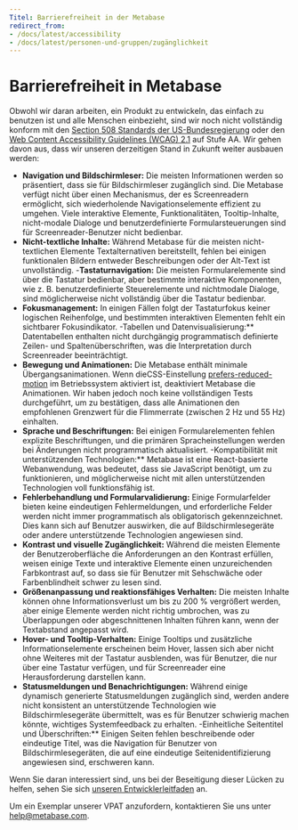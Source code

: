 ```yaml
---
Titel: Barrierefreiheit in der Metabase
redirect_from:
- /docs/latest/accessibility
- /docs/latest/personen-und-gruppen/zugänglichkeit
---
```



# Barrierefreiheit in Metabase


Obwohl wir daran arbeiten, ein Produkt zu entwickeln, das einfach zu benutzen ist und alle Menschen einbezieht, sind wir noch nicht vollständig konform mit den [Section 508 Standards der US-Bundesregierung](https://www.section508.gov/) oder den [Web Content Accessibility Guidelines (WCAG) 2.1](https://www.w3.org/TR/WCAG21/) auf Stufe AA. Wir gehen davon aus, dass wir unseren derzeitigen Stand in Zukunft weiter ausbauen werden:


- **Navigation und Bildschirmleser:** Die meisten Informationen werden so präsentiert, dass sie für Bildschirmleser zugänglich sind. Die Metabase verfügt nicht über einen Mechanismus, der es Screenreadern ermöglicht, sich wiederholende Navigationselemente effizient zu umgehen. Viele interaktive Elemente, Funktionalitäten, Tooltip-Inhalte, nicht-modale Dialoge und benutzerdefinierte Formularsteuerungen sind für Screenreader-Benutzer nicht bedienbar.
- **Nicht-textliche Inhalte:** Während Metabase für die meisten nicht-textlichen Elemente Textalternativen bereitstellt, fehlen bei einigen funktionalen Bildern entweder Beschreibungen oder der Alt-Text ist unvollständig.
-**Tastaturnavigation:** Die meisten Formularelemente sind über die Tastatur bedienbar, aber bestimmte interaktive Komponenten, wie z. B. benutzerdefinierte Steuerelemente und nichtmodale Dialoge, sind möglicherweise nicht vollständig über die Tastatur bedienbar.
- **Fokusmanagement:** In einigen Fällen folgt der Tastaturfokus keiner logischen Reihenfolge, und bestimmten interaktiven Elementen fehlt ein sichtbarer Fokusindikator.
-Tabellen und Datenvisualisierung:** Datentabellen enthalten nicht durchgängig programmatisch definierte Zeilen- und Spaltenüberschriften, was die Interpretation durch Screenreader beeinträchtigt.
- **Bewegung und Animationen:** Die Metabase enthält minimale Übergangsanimationen. Wenn dieCSS-Einstellung [prefers-reduced-motion](https://developer.mozilla.org/en-US/docs/Web/CSS/@media/prefers-reduced-motion#user_preferences) im Betriebssystem aktiviert ist, deaktiviert Metabase die Animationen. Wir haben jedoch noch keine vollständigen Tests durchgeführt, um zu bestätigen, dass alle Animationen den empfohlenen Grenzwert für die Flimmerrate (zwischen 2 Hz und 55 Hz) einhalten.
- **Sprache und Beschriftungen:** Bei einigen Formularelementen fehlen explizite Beschriftungen, und die primären Spracheinstellungen werden bei Änderungen nicht programmatisch aktualisiert.
-Kompatibilität mit unterstützenden Technologien:** Metabase ist eine React-basierte Webanwendung, was bedeutet, dass sie JavaScript benötigt, um zu funktionieren, und möglicherweise nicht mit allen unterstützenden Technologien voll funktionsfähig ist.
- **Fehlerbehandlung und Formularvalidierung:** Einige Formularfelder bieten keine eindeutigen Fehlermeldungen, und erforderliche Felder werden nicht immer programmatisch als obligatorisch gekennzeichnet. Dies kann sich auf Benutzer auswirken, die auf Bildschirmlesegeräte oder andere unterstützende Technologien angewiesen sind.
- **Kontrast und visuelle Zugänglichkeit:** Während die meisten Elemente der Benutzeroberfläche die Anforderungen an den Kontrast erfüllen, weisen einige Texte und interaktive Elemente einen unzureichenden Farbkontrast auf, so dass sie für Benutzer mit Sehschwäche oder Farbenblindheit schwer zu lesen sind.
- **Größenanpassung und reaktionsfähiges Verhalten:** Die meisten Inhalte können ohne Informationsverlust um bis zu 200 % vergrößert werden, aber einige Elemente werden nicht richtig umbrochen, was zu Überlappungen oder abgeschnittenen Inhalten führen kann, wenn der Textabstand angepasst wird.
- **Hover- und Tooltip-Verhalten:** Einige Tooltips und zusätzliche Informationselemente erscheinen beim Hover, lassen sich aber nicht ohne Weiteres mit der Tastatur ausblenden, was für Benutzer, die nur über eine Tastatur verfügen, und für Screenreader eine Herausforderung darstellen kann.
- **Statusmeldungen und Benachrichtigungen:** Während einige dynamisch generierte Statusmeldungen zugänglich sind, werden andere nicht konsistent an unterstützende Technologien wie Bildschirmlesegeräte übermittelt, was es für Benutzer schwierig machen könnte, wichtiges Systemfeedback zu erhalten.
-Einheitliche Seitentitel und Überschriften:** Einigen Seiten fehlen beschreibende oder eindeutige Titel, was die Navigation für Benutzer von Bildschirmlesegeräten, die auf eine eindeutige Seitenidentifizierung angewiesen sind, erschweren kann.


Wenn Sie daran interessiert sind, uns bei der Beseitigung dieser Lücken zu helfen, sehen Sie sich [unseren Entwicklerleitfaden](../developers-guide/start.md) an.


Um ein Exemplar unserer VPAT anzufordern, kontaktieren Sie uns unter [help@metabase.com](mailto:help@metabase.com).

